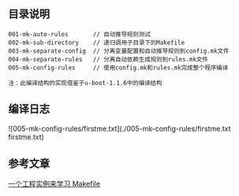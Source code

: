 ## 目录说明
```
001-mk-auto-rules       // 自动推导规则测试
002-mk-sub-directory    // 递归调用子目录下的Makefile
003-mk-separate-config  // 分离变量配置和自动推导规则到config.mk文件
004-mk-separate-rules   // 分离自动依赖生成规则到rules.mk文件
005-mk-config-rules     // 使用config.mk和rules.mk完成整个程序编译

注：此编译结构的实现借鉴于u-boot-1.1.6中的编译结构
```

## 编译日志
![005-mk-config-rules/firstme.txt](./005-mk-config-rules/firstme.txt firstme.txt)


## 参考文章
[一个工程实例来学习 Makefile](https://www.cnblogs.com/OpenShiFt/p/4313351.html)

